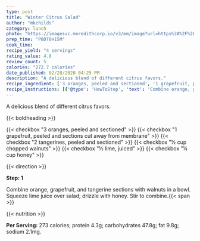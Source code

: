 ```yaml
---
type: post
title: "Winter Citrus Salad"
author: "mkchilds"
category: lunch
photo: "https://imagesvc.meredithcorp.io/v3/mm/image?url=https%3A%2F%2Fimages.media-allrecipes.com%2Fuserphotos%2F964223.jpg"
prep_time: "P0DT0H15M"
cook_time: 
recipe_yield: "4 servings"
rating_value: 4.8
review_count: 5
calories: "272.7 calories"
date_published: 02/28/2020 04:25 PM
description: "A delicious blend of different citrus favors."
recipe_ingredient: ['3 oranges, peeled and sectioned', '1 grapefruit, peeled and sections cut away from membrane', '2 tangerines, peeled and sectioned', '½ cup chopped walnuts', '½ lime, juiced', '¼ cup honey']
recipe_instructions: [{'@type': 'HowToStep', 'text': 'Combine orange, grapefruit, and tangerine sections with walnuts in a bowl. Squeeze lime juice over salad; drizzle with honey. Stir to combine.\n'}]
---
```


A delicious blend of different citrus favors. 

{{< boldheading >}}

{{< checkbox "3  oranges, peeled and sectioned" >}}
{{< checkbox "1  grapefruit, peeled and sections cut away from membrane" >}}
{{< checkbox "2  tangerines, peeled and sectioned" >}}
{{< checkbox "½ cup chopped walnuts" >}}
{{< checkbox "½  lime, juiced" >}}
{{< checkbox "¼ cup honey" >}}


{{< direction >}}

**Step: 1**

Combine orange, grapefruit, and tangerine sections with walnuts in a bowl. Squeeze lime juice over salad; drizzle with honey. Stir to combine.{{< span >}}

{{< nutrition >}}

**Per Serving:** 273 calories; protein 4.3g; carbohydrates 47.8g; fat 9.8g; sodium 2.1mg.